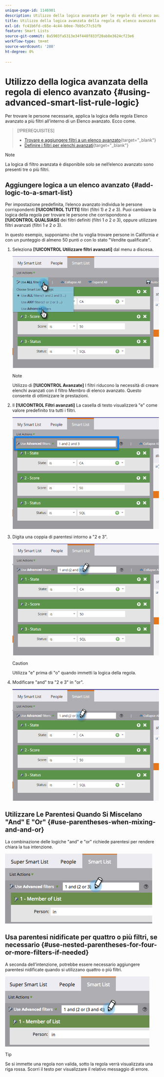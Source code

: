 ```yaml
---
unique-page-id: 1146901
description: Utilizzo della logica avanzata per le regole di elenco avanzato - Documentazione di Marketo - Documentazione del prodotto
title: Utilizzo della logica avanzata della regola di elenco avanzato
exl-id: fc41b6fd-c65e-4c44-b0ee-7bb5c77c51fb
feature: Smart Lists
source-git-commit: 8a5903fa5313e34f448f833f20ab8e3624cf23e6
workflow-type: tm+mt
source-wordcount: '288'
ht-degree: 0%

---
```


# Utilizzo della logica avanzata della regola di elenco avanzato {#using-advanced-smart-list-rule-logic}

Per trovare le persone necessarie, applica la logica della regola Elenco avanzato a più filtri all’interno di un Elenco avanzato. Ecco come.

>[!PREREQUISITES]
>
>* [Trovare e aggiungere filtri a un elenco avanzato](/help/marketo/product-docs/core-marketo-concepts/smart-lists-and-static-lists/creating-a-smart-list/find-and-add-filters-to-a-smart-list.md){target="_blank"}
>* [Definire i filtri per elenchi avanzati](/help/marketo/product-docs/core-marketo-concepts/smart-lists-and-static-lists/creating-a-smart-list/define-smart-list-filters.md){target="_blank"}

>[!NOTE]
>
>La logica di filtro avanzata è disponibile solo se nell’elenco avanzato sono presenti tre o più filtri.

## Aggiungere logica a un elenco avanzato {#add-logic-to-a-smart-list}

Per impostazione predefinita, l’elenco avanzato individua le persone corrispondenti **[!UICONTROL TUTTI]** filtri (filtri 1) _e_ 2 _e_ 3). Puoi cambiare la logica della regola per trovare le persone che corrispondono a **[!UICONTROL QUALSIASI]** dei filtri definiti (filtri 1 _o_ 2 _o_ 3), oppure utilizzare filtri avanzati (filtri 1 _e_ 2 _o_ 3).

In questo esempio, supponiamo che tu voglia trovare persone in California _e_ con un punteggio di almeno 50 punti _o_ con lo stato &quot;Vendite qualificate&quot;.

1. Seleziona **[!UICONTROL Utilizzare filtri avanzati]** dal menu a discesa.

   ![](assets/one.png)

   >[!NOTE]
   >
   >Utilizzo di **[!UICONTROL Avanzate]** I filtri riducono la necessità di creare elenchi avanzati con il filtro Membro di elenco avanzato. Questo consente di ottimizzare le prestazioni.

1. Il **[!UICONTROL Filtri avanzati]** La casella di testo visualizzerà &quot;e&quot; come valore predefinito tra tutti i filtri.

   ![](assets/two-2.png)

1. Digita una coppia di parentesi intorno a &quot;2 e 3&quot;.

   ![](assets/three-2.png)

   >[!CAUTION]
   >
   >Utilizza &quot;e&quot; prima di &quot;o&quot; quando immetti la logica della regola.

1. Modificare &quot;and&quot; tra &quot;2 e 3&quot; in &quot;or&quot;.

   ![](assets/four-1.png)

## Utilizzare Le Parentesi Quando Si Miscelano &quot;And&quot; E &quot;Or&quot; {#use-parentheses-when-mixing-and-and-or}

La combinazione delle logiche &quot;and&quot; e &quot;or&quot; richiede parentesi per rendere chiara la tua intenzione.

![](assets/advancedfilters-parent.png)

## Usa parentesi nidificate per quattro o più filtri, se necessario {#use-nested-parentheses-for-four-or-more-filters-if-needed}

A seconda dell’intenzione, potrebbe essere necessario aggiungere parentesi nidificate quando si utilizzano quattro o più filtri.

![](assets/advancedfilters-nested.png)

>[!TIP]
>
>Se si immette una regola non valida, sotto la regola verrà visualizzata una riga rossa. Scorri il testo per visualizzare il relativo messaggio di errore.
